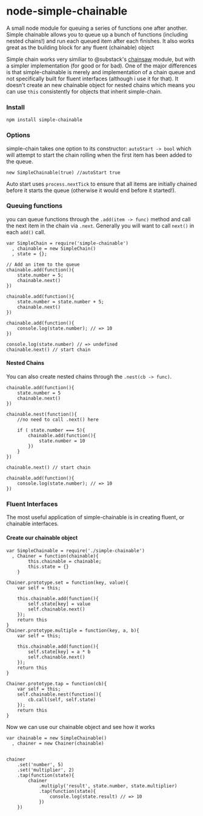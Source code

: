node-simple-chainable
=====================

A small node module for queuing a series of functions one after another. Simple chainable allows you to queue up a
bunch of functions (including nested chains!) and run each queued item after each finishes. It also works great as the
building block for any fluent (chainable) object

Simple chain works very similiar to @substack's [chainsaw](https://github.com/substack/node-chainsaw) module, but with
a simpler implementation (for good or for bad). One of the major differences is that simple-chainable is merely and
implementation of a chain queue and not specifically built for fluent interfaces (although i use it for that).
It doesn't create an new chainable object for nested chains which means you can use `this` consistently for objects
that inherit simple-chain.


### Install

    npm install simple-chainable

### Options

simple-chain takes one option to its constructor: `autoStart -> bool` which will attempt to start the chain rolling when the
first item has been added to the queue.

    new SimpleChainable(true) //autoStart true

Auto start uses `process.nextTick` to ensure that all items are initially chained before it starts the queue (otherwise
 it would end before it started!).

### Queuing functions

you can queue functions through the `.add(item -> func)` method and call the next item in the chain via `.next`. Generally you will
want to call `next()` in each `add()` call.

    var SimpleChain = require('simple-chainable')
      , chainable = new SimpleChain()
      , state = {};

    // Add an item to the queue
    chainable.add(function(){
        state.number = 5;
        chainable.next()
    })

    chainable.add(function(){
        state.number = state.number + 5;
        chainable.next()
    })

    chainable.add(function(){
        console.log(state.number); // => 10
    })

    console.log(state.number) // => undefined
    chainable.next() // start chain

#### Nested Chains

You can also create nested chains through the `.nest(cb -> func)`.

    chainable.add(function(){
        state.number = 5
        chainable.next()
    })

    chainable.nest(function(){
        //no need to call .next() here

        if ( state.number === 5){
            chainable.add(function(){
                state.number = 10
            })
        }
    })

    chainable.next() // start chain

    chainable.add(function(){
        console.log(state.number); // => 10
    })


### Fluent Interfaces

The most useful application of simple-chainable is in creating fluent, or chainable interfaces.

#### Create our chainable object

    var SimpleChainable = require('./simple-chainable')
      , Chainer = function(chainable){
            this.chainable = chainable;
            this.state = {}
        }

    Chainer.prototype.set = function(key, value){
        var self = this;

        this.chainable.add(function(){
            self.state[key] = value
            self.chainable.next()
        });
        return this
    }
    Chainer.prototype.multiple = function(key, a, b){
        var self = this;

        this.chainable.add(function(){
            self.state[key] = a * b
            self.chainable.next()
        });
        return this
    }

    Chainer.prototype.tap = function(cb){
        var self = this;
        self.chainable.nest(function(){
            cb.call(self, self.state)
        });
        return this
    }

Now we can use our chainable object and see how it works

    var chainable = new SimpleChainable()
      , chainer = new Chainer(chainable)


    chainer
        .set('number', 5)
        .set('multiplier', 2)
        .tap(function(state){
            chainer
                .multiply('result', state.number, state.multiplier)
                .tap(function(state){
                    console.log(state.result) // => 10
                })
        })